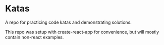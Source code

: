 # Katas

A repo for practicing code katas and demonstrating solutions.   

This repo was setup with create-react-app for convenience, but will mostly contain non-react examples.

